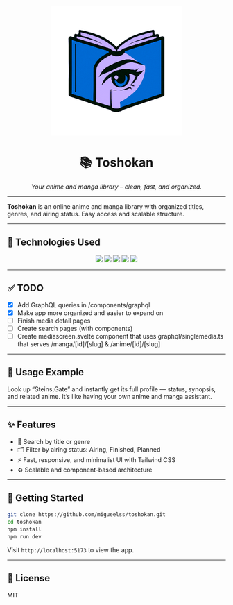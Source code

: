 <p align="center"><img src="./static/favicon.png" height="300" ></p>
<h1 align="center">📚 Toshokan</h1>

<p align="center"><i>Your anime and manga library – clean, fast, and organized.</i></p>

---

**Toshokan** is an online anime and manga library with organized titles, genres, and airing status. Easy access and scalable structure.

---

## 🚀 Technologies Used

<p align="center">
  <img src="https://img.shields.io/badge/Svelte-FF3E00?style=for-the-badge&logo=svelte&logoColor=white" />
  <img src="https://img.shields.io/badge/TypeScript-3178C6?style=for-the-badge&logo=typescript&logoColor=white" />
  <img src="https://img.shields.io/badge/Tailwind_CSS-06B6D4?style=for-the-badge&logo=tailwind-css&logoColor=white" />
  <img src="https://img.shields.io/badge/HTML5-E34F26?style=for-the-badge&logo=html5&logoColor=white" />
  <img src="https://img.shields.io/badge/CSS3-1572B6?style=for-the-badge&logo=css3&logoColor=white" />
</p>

---

## ✅ TODO

- [x] Add GraphQL queries in /components/graphql
- [x] Make app more organized and easier to expand on
- [ ] Finish media detail pages
- [ ] Create search pages (with components)
- [ ] Create mediascreen.svelte component that uses graphql/singlemedia.ts that serves /manga/[id]/[slug] & /anime/[id]/[slug]

---

## 🧪 Usage Example

Look up “Steins;Gate” and instantly get its full profile — status, synopsis, and related anime. It’s like having your own anime and manga assistant.

---

## ✨ Features

- 🔎 Search by title or genre  
- 🗂️ Filter by airing status: Airing, Finished, Planned  
- ⚡ Fast, responsive, and minimalist UI with Tailwind CSS  
- ♻️ Scalable and component-based architecture

---

## 🔧 Getting Started

```bash
git clone https://github.com/migueelss/toshokan.git
cd toshokan
npm install
npm run dev
```
Visit `http://localhost:5173` to view the app.

---

## 📄 License
MIT

